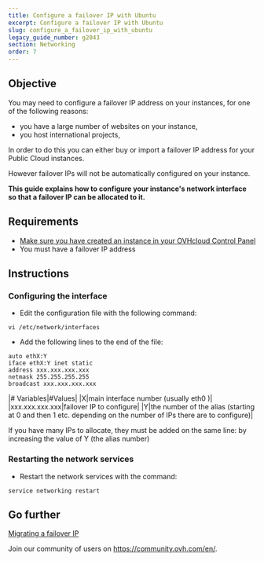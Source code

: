 ```yaml
---
title: Configure a failover IP with Ubuntu
excerpt: Configure a failover IP with Ubuntu
slug: configure_a_failover_ip_with_ubuntu
legacy_guide_number: g2043
section: Networking
order: 7
---
```


## Objective

You may need to configure a failover IP address on your instances, for one of the following reasons:

- you have a large number of websites on your instance, 
- you host international projects,

In order to do this you can either buy or import a failover IP address for your Public Cloud instances. 

However failover IPs will not be automatically configured on your instance. 

**This guide explains how to configure your instance's network interface so that a failover IP can be allocated to it.**


## Requirements

- [Make sure you have created an instance in your OVHcloud Control Panel](../create_an_instance_in_your_ovh_customer_account/)
- You must have a failover IP address

## Instructions

### Configuring the interface

- Edit the configuration file with the following command:

```
vi /etc/network/interfaces
```

- Add the following lines to the end of the file:

```
auto ethX:Y
iface ethX:Y inet static
address xxx.xxx.xxx.xxx
netmask 255.255.255.255
broadcast xxx.xxx.xxx.xxx
```

|# Variables|#Values|
|X|main interface number (usually eth0 )|
|xxx.xxx.xxx.xxx|failover IP to configure|
|Y|the number of the alias (starting at 0 and then 1 etc. depending on the number of IPs there are to configure)|


If you have many IPs to allocate, they must be added on the same line:
by increasing the value of Y (the alias number)


### Restarting the network services

- Restart the network services with the command:

```
service networking restart
```

## Go further

[Migrating a failover IP](../migrating_a_failover_ip/)

Join our community of users on <https://community.ovh.com/en/>.
